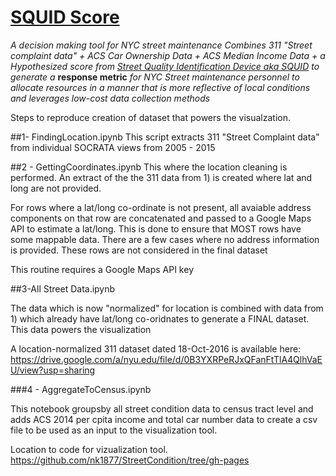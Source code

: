 # [SQUID Score](https://nk1877.github.io/StreetCondition/#)
*A decision making tool for NYC street maintenance
Combines 311 "Street complaint data" + ACS Car Ownership Data + ACS Median Income Data + a Hypothesized score from <a href="https://youtu.be/QzMCTIdxpoc" target="_blank">Street Quality Identification Device aka SQUID</a> to generate a* **response metric** *for NYC Street maintenance personnel to allocate resources in a manner that is more reflective of local conditions and leverages low-cost data collection methods*


Steps to reproduce creation of dataset that powers the visualzation.

##1- FindingLocation.ipynb
This script extracts 311 "Street Complaint data" from individual SOCRATA views from 2005 - 2015

##2 - GettingCoordinates.ipynb
This where the location cleaning is performed. 
An extract of the the 311 data from 1) is created where lat and long are not provided. 

For rows where a lat/long co-ordinate is not present, all avaiable address components on that row are concatenated and passed to a Google Maps API to estimate a lat/long. This is done to ensure that MOST rows have some mappable data. There are a few cases where no address information is provided. These rows are not considered in the final dataset

This routine requires a Google Maps API key

##3-All Street Data.ipynb

The data which is now "normalized" for location is combined with data from 1) which already have lat/long co-oridnates to generate a FINAL dataset. This data powers the visualization

A location-normalized 311 dataset dated 18-Oct-2016 is available here:
https://drive.google.com/a/nyu.edu/file/d/0B3YXRPeRJxQFanFtTlA4QlhVaEU/view?usp=sharing


###4 - AggregateToCensus.ipynb

This notebook groupsby all street condition data to census tract level and adds ACS 2014 per cpita income and total car number data to create a csv file to be used as an input to the visualization tool.

Location to code for vizualization tool.
https://github.com/nk1877/StreetCondition/tree/gh-pages 
